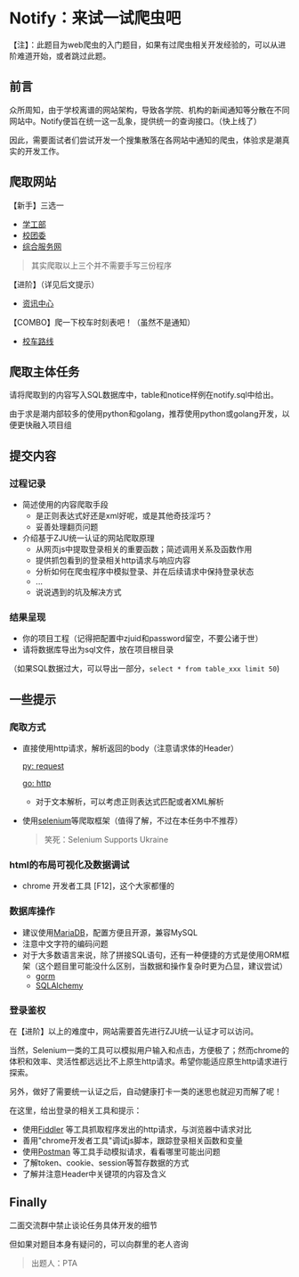 # Notify：来试一试爬虫吧

【注】：此题目为web爬虫的入门题目，如果有过爬虫相关开发经验的，可以从进阶难道开始，或者跳过此题。

## 前言

众所周知，由于学校离谱的网站架构，导致各学院、机构的新闻通知等分散在不同网站中。Notify便旨在统一这一乱象，提供统一的查询接口。（快上线了）

因此，需要面试者们尝试开发一个搜集散落在各网站中通知的爬虫，体验求是潮真实的开发工作。

## 爬取网站

【新手】三选一

- [学工部](http://www.xgb.zju.edu.cn/main.htm)
- [校团委](http://www.youth.zju.edu.cn)
- [综合服务网](https://zhfw.zju.edu.cn/)

> 其实爬取以上三个并不需要手写三份程序

【进阶】（详见后文提示）
- [资讯中心](https://service.zju.edu.cn/_s2/students_zxzx/main.psp)

【COMBO】爬一下校车时刻表吧！（虽然不是通知）
- [校车路线](http://car.zju.edu.cn/index.php?c=Wei&a=car)

## 爬取主体任务

请将爬取到的内容写入SQL数据库中，table和notice样例在notify.sql中给出。

由于求是潮内部较多的使用python和golang，推荐使用python或golang开发，以便更快融入项目组

## 提交内容

### 过程记录
- 简述使用的内容爬取手段
    - 是正则表达式好还是xml好呢，或是其他奇技淫巧？
    - 妥善处理翻页问题
- 介绍基于ZJU统一认证的网站爬取原理
    - 从网页js中提取登录相关的重要函数；简述调用关系及函数作用
    - 提供抓包看到的登录相关http请求与响应内容
    - 分析如何在爬虫程序中模拟登录、并在后续请求中保持登录状态
    - ...
    - 说说遇到的坑及解决方式

### 结果呈现
- 你的项目工程（记得把配置中zjuid和password留空，不要公诸于世）
- 请将数据库导出为sql文件，放在项目根目录

（如果SQL数据过大，可以导出一部分，`select * from table_xxx limit 50`)

## 一些提示

### 爬取方式

- 直接使用http请求，解析返回的body（注意请求体的Header）

    [py: request](https://www.jianshu.com/p/d78982126318)

    [go: http](https://www.cnblogs.com/zhaof/p/11346412.html)

    - 对于文本解析，可以考虑正则表达式匹配或者XML解析

- 使用[selenium](https://www.selenium.dev/)等爬取框架（值得了解，不过在本任务中不推荐）

    > 笑死：Selenium Supports Ukraine

### html的布局可视化及数据调试
- chrome 开发者工具 [F12]，这个大家都懂的


### 数据库操作
- 建议使用[MariaDB](https://mariadb.org/download/?t=mariadb)，配置方便且开源，兼容MySQL
- 注意中文字符的编码问题
- 对于大多数语言来说，除了拼接SQL语句，还有一种便捷的方式是使用ORM框架（这个题目里可能没什么区别，当数据和操作复杂时更为凸显，建议尝试）
    - [gorm](https://www.topgoer.com/%E6%95%B0%E6%8D%AE%E5%BA%93%E6%93%8D%E4%BD%9C/gorm/gorm%E7%94%A8%E6%B3%95%E4%BB%8B%E7%BB%8D.html)
    - [SQLAlchemy](https://zhuanlan.zhihu.com/p/387078089)

### 登录鉴权
在【进阶】以上的难度中，网站需要首先进行ZJU统一认证才可以访问。

当然，Selenium一类的工具可以模拟用户输入和点击，方便极了；然而chrome的体积和效率、灵活性都远远比不上原生http请求。希望你能适应原生http请求进行探索。

另外，做好了需要统一认证之后，自动健康打卡一类的迷思也就迎刃而解了呢！

在这里，给出登录的相关工具和提示：

- 使用[Fiddler](https://www.telerik.com/fiddler) 等工具抓取程序发出的http请求，与浏览器中请求对比
- 善用"chrome开发者工具"调试js脚本，跟踪登录相关函数和变量
- 使用[Postman](https://www.postman.com/) 等工具手动模拟请求，看看哪里可能出问题
- 了解token、cookie、session等暂存数据的方式
- 了解并注意Header中关键项的内容及含义


## Finally

二面交流群中禁止谈论任务具体开发的细节

但如果对题目本身有疑问的，可以向群里的老人咨询

> 出题人：PTA